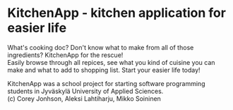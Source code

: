 # KitchenApp - kitchen application for easier life  

What's cooking doc? Don't know what to make from all of those ingredients? KitchenApp for the rescue!  
Easily browse through all repices, see what you kind of cuisine you can make and what to add to shopping list. Start your easier life today!

KitchenApp was a school project for starting software programming students in Jyväskylä University of Applied Sciences.  
(c) Corey Jonhson, Aleksi Lahtiharju, Mikko Soininen
